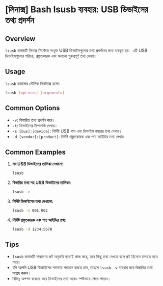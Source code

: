 # [লিনাক্স] Bash lsusb ব্যবহার: USB ডিভাইসের তথ্য প্রদর্শন

## Overview
`lsusb` কমান্ডটি লিনাক্স সিস্টেমে সংযুক্ত USB ডিভাইসগুলোর তথ্য প্রদর্শনের জন্য ব্যবহৃত হয়। এটি USB ডিভাইসগুলোর পরিচয়, প্রস্তুতকারক এবং অন্যান্য গুরুত্বপূর্ণ তথ্য দেখায়।

## Usage
`lsusb` কমান্ডের মৌলিক সিনট্যাক্স হলো:

```bash
lsusb [options] [arguments]
```

## Common Options
- `-v`: বিস্তারিত তথ্য প্রদর্শন করে।
- `-t`: ডিভাইসের টপোলজি দেখায়।
- `-s [bus]:[device]`: নির্দিষ্ট USB বাস এবং ডিভাইস নম্বরের তথ্য দেখায়।
- `-d [vendor]:[product]`: নির্দিষ্ট প্রস্তুতকারক এবং পণ্য আইডির তথ্য দেখায়।

## Common Examples
1. **সব USB ডিভাইসের তালিকা দেখানো:**

   ```bash
   lsusb
   ```

2. **বিস্তারিত তথ্য সহ USB ডিভাইসের তালিকা:**

   ```bash
   lsusb -v
   ```

3. **নির্দিষ্ট ডিভাইসের তথ্য দেখানো:**

   ```bash
   lsusb -s 001:002
   ```

4. **নির্দিষ্ট প্রস্তুতকারক এবং পণ্য আইডির তথ্য:**

   ```bash
   lsusb -d 1234:5678
   ```

## Tips
- `lsusb` কমান্ডটি সাধারণত রুট অনুমতি ছাড়াই কাজ করে, তবে কিছু তথ্য দেখতে হলে রুট হিসেবে চালাতে হতে পারে।
- যদি আপনি USB ডিভাইসের সমস্যার সমাধান করতে চান, তাহলে `lsusb -v` ব্যবহার করে বিস্তারিত তথ্য সংগ্রহ করুন।
- বিভিন্ন অপশন ব্যবহার করে ডিভাইসের তথ্য আরও স্পষ্টভাবে পেতে পারেন।
